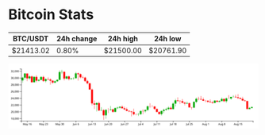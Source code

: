 # Bitcoin Stats

BTC/USDT|24h change|24h high|24h low|
|---|---|---|---|
|$21413.02|0.80%|$21500.00|$20761.90|

<img src="./chart.svg">
